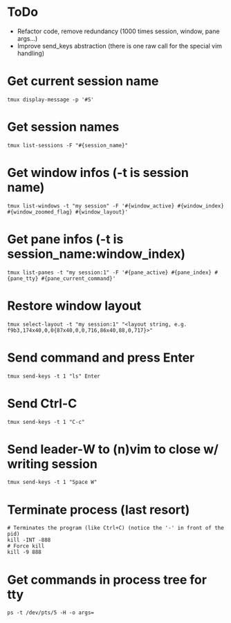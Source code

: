 # ToDo

- Refactor code, remove redundancy (1000 times session, window, pane args...)
- Improve send_keys abstraction (there is one raw call for the special vim
  handling)

# Get current session name

    tmux display-message -p '#S'

# Get session names

    tmux list-sessions -F "#{session_name}"

# Get window infos (-t is session name)

    tmux list-windows -t "my session" -F '#{window_active} #{window_index} #{window_zoomed_flag} #{window_layout}'

# Get pane infos (-t is session_name:window_index)

    tmux list-panes -t "my session:1" -F '#{pane_active} #{pane_index} #{pane_tty} #{pane_current_command}'

# Restore window layout

    tmux select-layout -t "my session:1" "<layout string, e.g. f9b3,174x40,0,0{87x40,0,0,716,86x40,88,0,717}>"

# Send command and press Enter

    tmux send-keys -t 1 "ls" Enter

# Send Ctrl-C

    tmux send-keys -t 1 "C-c"

# Send leader-W to (n)vim to close w/ writing session

    tmux send-keys -t 1 "Space W"

# Terminate process (last resort)

    # Terminates the program (like Ctrl+C) (notice the '-' in front of the pid)
    kill -INT -888
    # Force kill
    kill -9 888

# Get commands in process tree for tty

    ps -t /dev/pts/5 -H -o args=
